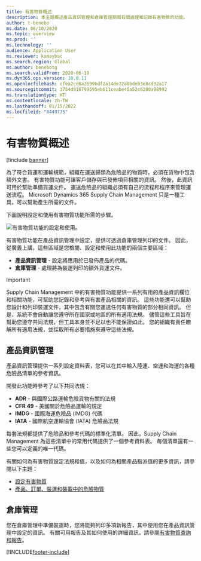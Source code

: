 ```yaml
---
title: 有害物質概述
description: 本主題概述產品資訊管理和倉庫管理期間有關處理和記錄有害物質的功能。
author: t-benebo
ms.date: 06/10/2020
ms.topic: overview
ms.prod: ''
ms.technology: ''
audience: Application User
ms.reviewer: kamaybac
ms.search.region: Global
ms.author: benebotg
ms.search.validFrom: 2020-06-10
ms.dyn365.ops.version: 10.0.11
ms.openlocfilehash: cfea2cd6a2699bdf2a14de72a8bdeb3e8cd32a17
ms.sourcegitcommit: 3754d916799595eb611ceabe45a52c6280a98992
ms.translationtype: HT
ms.contentlocale: zh-TW
ms.lasthandoff: 01/15/2022
ms.locfileid: "8449775"
---
```

# <a name="hazardous-materials-overview"></a>有害物質概述

[!include [banner](../includes/banner.md)]

為了符合貨運和運輸規範，組織在運送歸類為危險品的物質時，必須在貨物中包含額外文書。 有害物質功能可讓客戶儲存與已發佈項目相關的資訊。 然後，此資訊可用於幫助準備貨運文件。 運送危險品的組織必須有自己的流程和程序來管理運送流程。 Microsoft Dynamics 365 Supply Chain Management 只是一種工具，可以幫助產生所需的文件。

下圖說明設定和使用有害物質功能所需的步驟。

![有害物質功能的設定和使用。](media/hazmat-overview.png "有害物質功能的設定和使用")

有害物質功能在產品資訊管理中設定，提供可透過倉庫管理列印的文件。 因此，從廣義上講，這些區域是您檢閱、設定和使用此功能的兩個主要區域：

- **產品資訊管理** - 設定將應用於已發佈產品的代碼。
- **倉庫管理** - 處理將為裝運列印的額外貨運文件。

> [!IMPORTANT]
> Supply Chain Management 中的有害物質功能提供一系列有用的產品資訊欄位和相關功能，可幫助您記錄和參考與有害產品相關的資訊。 這些功能還可以幫助您設計和列印裝運文件，其中包含有關您運送任何有害物質的部分相同資訊。 但是，系統不會自動讓您遵守所在國家或地區的所有適用法規。 儘管這些工具旨在幫助您遵守共同法規，但工具本身並不足以也不能保證如此。 您的組織有責任瞭解所有適用法規，並採取所有必要措施來遵守這些法規。

## <a name="product-information-management"></a>產品資訊管理

產品資訊管理提供一系列設定資料表，您可以在其中輸入陸運、空運和海運的各種危險品清單的參考資訊。

開發此功能時參考了以下共同法規：

- **ADR** - 與國際公路運輸危險貨物有關的法規
- **CFR 49** - 美國關於危險品運輸的規定
- **IMDG** - 國際海運危險品 (IMDG) 代碼
- **IATA** - 國際航空運輸協會 (IATA) 危險品法規

每套法規都提供了危險品和參考代碼的標準化清單。 因此，Supply Chain Management 為這些清單中的常用代碼提供了一個參考資料表。 每個清單還有一些您可以定義的唯一代碼。

有關如何為有害物質設定法規和值，以及如何為相關產品指派值的更多資訊，請參閱以下主題：

- [設定有害物質](hazmat-setup.md)
- [產品、訂單、裝運和裝載中的危險物質](hazmat-items.md)

## <a name="warehouse-management"></a>倉庫管理

您在倉庫管理中準備裝運時，您將能夠列印多項新報告，其中使用您在產品資訊管理中設定的資訊。 有關可用報告及其如何使用的詳細資訊，請參閱[有害物質查詢和報告](hazmat-reports.md)。


[!INCLUDE[footer-include](../../includes/footer-banner.md)]